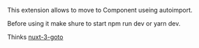 This extension allows to move to Component useing autoimport.

Before using it make shure to start npm run dev or yarn dev.

Thinks [nuxt-3-goto](https://github.com/sergeyshkibust/nuxt-3-goto)
